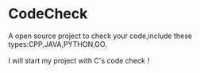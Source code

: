 # CodeCheck
A open source project to check your code,include these types:CPP,JAVA,PYTHON,GO.

I will start my project with C's code check！